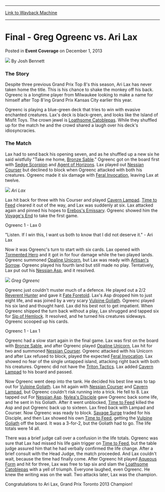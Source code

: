 
---
[Link to Wayback Machine](https://web.archive.org/web/20220626000254/https://magic.wizards.com/en/articles/archive/event-coverage/final-greg-ogreenc-vs-ari-lax-2013-12-01)

[_metadata_:author]:- "Josh Bennett"
[_metadata_:description]:- "The Story Despite three previous Grand Prix Top 8's this season, Ari Lax has never taken home the title. This is his chance to shake the monkey off his back. Ogreenc is a longtime player from Milwaukee looking to make a name for himself after Top 8'ing Grand Prix Kansas City earlier this year. Ogreenc is playing a blue-green deck that tries to win with evasive enchanted"
[_metadata_:generator]:- "Drupal 7 (http://drupal.org)"
[_metadata_:node]:- "320796"
[_metadata_:publish_date]:- "2013-12-01"
[_metadata_:source]:- "div-main-content"
[_metadata_:title]:- "Final - Greg Ogreenc vs. Ari Lax"
[_metadata_:wayback_capture_timestamp]:- "2022-06-26 00:02:54"
[_metadata_:wayback_raw_url]:- "https://web.archive.org/web/20220626000254id_/https://magic.wizards.com/en/articles/archive/event-coverage/final-greg-ogreenc-vs-ari-lax-2013-12-01"
[_metadata_:wayback_url]:- "https://magic.wizards.com/en/articles/archive/event-coverage/final-greg-ogreenc-vs-ari-lax-2013-12-01"
---


Final - Greg Ogreenc vs. Ari Lax
================================



 Posted in **Event Coverage**
 on December 1, 2013 






![](https://media.magic.wizards.com/styles/auth_small/public/images/person/authorpic_joshbennett.jpg)
By Josh Bennett











### The Story


Despite three previous Grand Prix Top 8's this season, Ari Lax has never taken home the title. This is his chance to shake the monkey off his back. Ogreenc is a longtime player from Milwaukee looking to make a name for himself after Top 8'ing Grand Prix Kansas City earlier this year.


Ogreenc is playing a blue-green deck that tries to win with evasive enchanted creatures. Lax's deck is black-green, and looks like the Island of Misfit Toys. The crown jewel is [Loathsome Catoblepas](https://gatherer.wizards.com/Pages/Card/Details.aspx?name=Loathsome+Catoblepas). While they shuffled up for the match he and the crowd shared a laugh over his deck's idiosyncracies.


### The Match


Lax had to send back his opening seven, and as he shuffled up a new six he said wistfully "Take me home, [Bronze Sable](https://gatherer.wizards.com/Pages/Card/Details.aspx?name=Bronze+Sable)." Ogreenc got on the board first with [Sedge Scorpion](https://gatherer.wizards.com/Pages/Card/Details.aspx?name=Sedge+Scorpion) and [Agent of Horizons](https://gatherer.wizards.com/Pages/Card/Details.aspx?name=Agent+of+Horizons). Lax played out [Nessian Courser](https://gatherer.wizards.com/Pages/Card/Details.aspx?name=Nessian+Courser) but declined to block when Ogreenc attacked with both his creatures. Ogreenc made it six damage with [Feral Invocation](https://gatherer.wizards.com/Pages/Card/Details.aspx?name=Feral+Invocation), leaving Lax at twelve.


![](https://media.wizards.com/legacy/mtg/images/daily/events/gptor13/finals_lax.jpg)
*Ari Lax*

Lax hit back for three with his Courser and played [Cavern Lampad](https://gatherer.wizards.com/Pages/Card/Details.aspx?name=Cavern+Lampad). [Time to Feed](https://gatherer.wizards.com/Pages/Card/Details.aspx?name=Time+to+Feed) cleared it out of the way, and Lax was suddenly at six. Lax attacked again and pinned his hopes to [Erebos's Emissary](https://gatherer.wizards.com/Pages/Card/Details.aspx?name=Erebos%27s+Emissary). Ogreenc showed him the [Voyage's End](https://gatherer.wizards.com/Pages/Card/Details.aspx?name=Voyage%27s+End) to take the first game.


Ogreenc 1 - Lax 0


"Listen. If I win this, I want us both to know that I did not deserve it." - Ari Lax


Now it was Ogreenc's turn to start with six cards. Lax opened with [Tormented Hero](https://gatherer.wizards.com/Pages/Card/Details.aspx?name=Tormented+Hero) and it got in for four damage while the two played lands. Ogreenc summoned [Opaline Unicorn](https://gatherer.wizards.com/Pages/Card/Details.aspx?name=Opaline+Unicorn), but Lax was ready with [Artisan's Sorrow](https://gatherer.wizards.com/Pages/Card/Details.aspx?name=Artisan%27s+Sorrow). Ogreenc played his fourth land but still made no play. Tentatively, Lax put out his [Nessian Asp](https://gatherer.wizards.com/Pages/Card/Details.aspx?name=Nessian+Asp), and it resolved.


![](https://media.wizards.com/legacy/mtg/images/daily/events/gptor13/finals_ogreenc.jpg)
*Greg Ogreenc*

Ogreenc just couldn't muster much of a defence. He played out a 2/2 [Reverent Hunter](https://gatherer.wizards.com/Pages/Card/Details.aspx?name=Reverent+Hunter) and gave it [Fate Foretold](https://gatherer.wizards.com/Pages/Card/Details.aspx?name=Fate+Foretold). Lax's Asp dropped him to just eight life, and was joined by a very scary [Vulpine Goliath](https://gatherer.wizards.com/Pages/Card/Details.aspx?name=Vulpine+Goliath). Ogreenc played his six land and thought hard. Lax did his best not to get impatient. When Ogreenc shipped the turn back without a play, Lax shrugged and tapped six for [Sip of Hemlock](https://gatherer.wizards.com/Pages/Card/Details.aspx?name=Sip+of+Hemlock). It resolved, and he turned his creatures sideways. Ogreenc scooped up his cards.


Ogreenc 1 - Lax 1


Ogreenc had a slow start again in the final game. Lax was first on the board with [Bronze Sable](https://gatherer.wizards.com/Pages/Card/Details.aspx?name=Bronze+Sable), and after Ogreenc played [Opaline Unicorn](https://gatherer.wizards.com/Pages/Card/Details.aspx?name=Opaline+Unicorn), Lax hit for two and summoned [Nessian Courser](https://gatherer.wizards.com/Pages/Card/Details.aspx?name=Nessian+Courser). Ogreenc attacked with his Unicorn and after Lax refused to block, played the expected [Feral Invocation](https://gatherer.wizards.com/Pages/Card/Details.aspx?name=Feral+Invocation). Lax showed no fear of the single untapped island, attacking right back with both his creatures. Ogreenc did not have the [Triton Tactics](https://gatherer.wizards.com/Pages/Card/Details.aspx?name=Triton+Tactics). Lax added [Cavern Lampad](https://gatherer.wizards.com/Pages/Card/Details.aspx?name=Cavern+Lampad) to his board and passed.


Now Ogreenc went deep into the tank. He decided his best line was to tap out for [Vulpine Goliath](https://gatherer.wizards.com/Pages/Card/Details.aspx?name=Vulpine+Goliath). Lax hit again with [Nessian Courser](https://gatherer.wizards.com/Pages/Card/Details.aspx?name=Nessian+Courser) and [Cavern Lampad](https://gatherer.wizards.com/Pages/Card/Details.aspx?name=Cavern+Lampad), but Ogreenc couldn't risk running into a trick. He fell to 8. Lax tapped out For [Nessian Asp](https://gatherer.wizards.com/Pages/Card/Details.aspx?name=Nessian+Asp). [Nylea's Disciple](https://gatherer.wizards.com/Pages/Card/Details.aspx?name=Nylea%27s+Disciple) gave Ogreenc back some life, and he sent in his Goliath. After it went unblocked, [Time to Feed](https://gatherer.wizards.com/Pages/Card/Details.aspx?name=Time+to+Feed) killed the Asp and put Ogreenc back up to sixteen. Lax fired back with Lampad and Courser. Now Ogreenc was ready to block. [Savage Surge](https://gatherer.wizards.com/Pages/Card/Details.aspx?name=Savage+Surge) traded for his Disciple, and then Lax showed his own [Time to Feed](https://gatherer.wizards.com/Pages/Card/Details.aspx?name=Time+to+Feed), getting the [Vulpine Goliath](https://gatherer.wizards.com/Pages/Card/Details.aspx?name=Vulpine+Goliath) off the board. It was a 3-for-2, but the Goliath had to go. The life totals were 14 all.


There was a brief judge call over a confusion in the life totals. Ogreenc was sure that Lax had missed his life gain trigger on [Time to Feed](https://gatherer.wizards.com/Pages/Card/Details.aspx?name=Time+to+Feed), but the table judge assured him that he had verbally confirmed the life change. After a brief consult with the Head Judge, the match proceeded. And Lax couldn't wait, because the time had finally come. After Ogreenc hit played [Aqueous Form](https://gatherer.wizards.com/Pages/Card/Details.aspx?name=Aqueous+Form) and hit for three, Lax was free to tap six and slam the [Loathsome Catoblepas](https://gatherer.wizards.com/Pages/Card/Details.aspx?name=Loathsome+Catoblepas) with a yell of triumph. Everyone laughed, even Ogreenc. He knew the writing was on the wall. Two attacks later, Lax was the champion.


Congratulations to Ari Lax, Grand Prix Toronto 2013 Champion!







